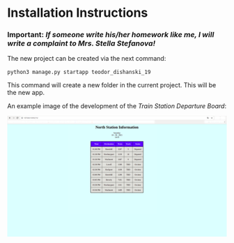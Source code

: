 # Installation Instructions

### **Important**: *If someone write his/her homework like me, I will write a complaint to Mrs. Stella Stefanova!*

The new project can be created via the next command:

```
python3 manage.py startapp teodor_dishanski_19
```

This command will create a new folder in the current project. This will be the new app.

An example image of the development of the *Train Station Departure Board*:

<img src="images/Example_Table.png">
